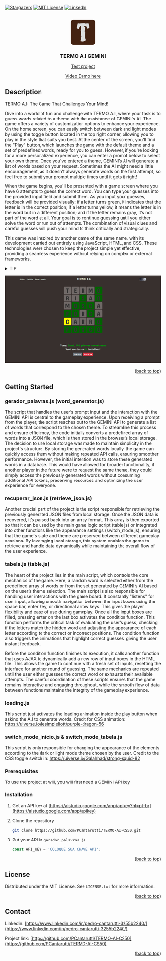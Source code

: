 <a id="readme-top"></a>
[![Stargazers][stars-shield]][stars-url]
[![MIT License][license-shield]][license-url]
[![LinkedIn][linkedin-shield]][linkedin-url]



<!-- PROJECT LOGO -->
<br />
<div align="center">
  <a href="https://github.com/PCantarutti/TERMO-AI-CS50">
    <img src="img/apple-touch-icon.png" alt="Logo" width="80" height="80">
  </a>

<h3 align="center">TERMO A.I GEMINI</h3>

  <p align="center">
    <a href="https://pcantarutti.github.io/TERMO-AI-CS50/">Test project</a>
  </p>
  <p align="center">
    <a href="https://youtu.be/0FC6LhN5YCw?si=f6vG_g1fqViHq8pb">Video Demo here</a>
  </p>
</div>



<!-- ABOUT THE PROJECT -->
## Description

<p align="left">TERMO A.I: The Game That Challenges Your Mind!

Dive into a world of fun and challenge with TERMO A.I, where your task is to guess words related to a theme with the assistance of GEMINI's AI. The game offers a variety of customization options to enhance your experience. On the home screen, you can easily switch between dark and light modes by using the toggle button located in the top right corner, allowing you to play in the style that suits you best. At the center of the screen, you'll find the "Play" button, which launches the game with the default theme and a set of predefined words, ready for you to guess. However, if you're looking for a more personalized experience, you can enter a prompt below to select your own theme. Once you've entered a theme, GEMINI’s AI will generate a list of words based on your request. Sometimes the AI might need a little encouragement, as it doesn’t always generate words on the first attempt, so feel free to submit your prompt multiple times until it gets it right!

When the game begins, you'll be presented with a game screen where you have 6 attempts to guess the correct word. You can type your guesses into the provided input field and submit them. As you input your guesses, feedback will be provided visually: if a letter turns green, it indicates that the letter is in the correct position; if a letter turns yellow, it means the letter is in the word but in a different position; and if the letter remains gray, it’s not part of the word at all. Your goal is to continue guessing until you either solve the word or run out of attempts. The combination of visual clues and careful guesses will push your mind to think critically and strategically.

This game was inspired by another game of the same name, with its development carried out entirely using JavaScript, HTML, and CSS. These technologies were chosen to keep the project simple yet effective, providing a seamless experience without relying on complex or external frameworks.

<details>
  <summary>TIP</summary>

  You can access the browser console to know the word beforehand if you want to cheat

</details></p>

[![Product Name Screen Shot][product-screenshot]](https://pcantarutti.github.io/TERMO-AI-CS50/)

<p align="right">(<a href="#readme-top">back to top</a>)</p>


<!-- GETTING STARTED -->
## Getting Started

### gerador_palavras.js (word_generator.js)

The script that handles the user’s prompt input and the interaction with the GEMINI API is central to the gameplay experience. Upon receiving a prompt from the player, the script reaches out to the GEMINI API to generate a list of words that correspond to the chosen theme. To streamline this process and ensure efficiency, the code initially converts a predefined array of words into a JSON file, which is then stored in the browser’s local storage. The decision to use local storage was made to maintain simplicity in the project's structure. By storing the generated words locally, the game can quickly access them without making repeated API calls, ensuring smoother performance. However, the initial intention was to store these generated words in a database. This would have allowed for broader functionality, if another player in the future were to request the same theme, they could simply access the previously generated words without consuming additional API tokens, preserving resources and optimizing the user experience for everyone.

### recuperar_json.js (retrieve_json.js)

Another crucial part of the project is the script responsible for retrieving the previously generated JSON files from local storage. Once the JSON data is recovered, it’s parsed back into an array format. This array is then exported so that it can be used by the main game logic script (table.js) or integrated into other functions like the appearance settings (switch_mode.js), ensuring that the game's state and theme are preserved between different gameplay sessions. By leveraging local storage, this system enables the game to retrieve and handle data dynamically while maintaining the overall flow of the user experience.

### tabela.js (table.js)

The heart of the project lies in the main script, which controls the core mechanics of the game. Here, a random word is selected either from the predefined array of words or from the set generated by GEMINI’s AI based on the user’s theme selection. The main script is also responsible for handling user interactions with the game board. It constantly "listens" for user input, allowing smooth navigation between the input boxes using the space bar, enter key, or directional arrow keys. This gives the player flexibility and ease of use during gameplay. Once all the input boxes are filled, pressing enter on the last box activates the condition function. This function performs the critical task of evaluating the user’s guess, checking if the letters match the hidden word and adjusting the appearance of each letter according to the correct or incorrect positions. The condition function also triggers the animations that highlight correct guesses, giving the user instant feedback.

Before the condition function finishes its execution, it calls another function that uses AJAX to dynamically add a new row of input boxes in the HTML file. This allows the game to continue with a fresh set of inputs, resetting the interface for another round of guessing. The same mechanics are repeated until the user either guesses the correct word or exhausts their available attempts. The careful coordination of these scripts ensures that the game remains interactive and engaging throughout, while the smooth flow of data between functions maintains the integrity of the gameplay experience.

### loading.js

This script just activates the loading animation inside the play button when asking the A.I to generate words. Credit for CSS animation: https://uiverse.io/lesimpleliott/purple-dragon-56

### switch_mode_inicio.js & switch_mode_tabela.js

This script is only responsible for changing the appearance of the elements according to the dark or light mode theme chosen by the user. Credit to the CSS toggle switch in: https://uiverse.io/Galahhad/strong-squid-82

### Prerequisites

To use the project at will, you will first need a GEMINI API key

### Installation

1. Get an API key at [https://aistudio.google.com/app/apikey?hl=pt-br](https://aistudio.google.com/app/apikey)
2. Clone the repository
   ```sh
   git clone https://github.com/PCantarutti/TERMO-AI-CS50.git
   ```

3. Put your API in `gerador_palavras.js`
   ```js
   const API_KEY = 'COLOQUE SUA CHAVE API';
   ```

<p align="right">(<a href="#readme-top">back to top</a>)</p>



<!-- LICENSE -->
## License

Distributed under the MIT License. See `LICENSE.txt` for more information.

<p align="right">(<a href="#readme-top">back to top</a>)</p>



<!-- CONTACT -->
## Contact

Linkedin: [https://www.linkedin.com/in/pedro-cantarutti-3255b2240/](https://www.linkedin.com/in/pedro-cantarutti-3255b2240/)

Project link: [https://github.com/PCantarutti/TERMO-AI-CS50](https://github.com/PCantarutti/TERMO-AI-CS50)

<p align="right">(<a href="#readme-top">back to top</a>)</p>



<!-- MARKDOWN LINKS & IMAGES -->
<!-- https://www.markdownguide.org/basic-syntax/#reference-style-links -->
[contributors-shield]: https://img.shields.io/github/contributors/PCantarutti/Termo-I.A.svg?style=for-the-badge
[contributors-url]: https://github.com/PCantarutti/Termo-I.A/graphs/contributors
[forks-shield]: https://img.shields.io/github/forks/PCantarutti/Termo-I.A.svg?style=for-the-badge
[forks-url]: https://github.com/PCantarutti/Termo-I.A/network/members
[stars-shield]: https://img.shields.io/github/stars/PCantarutti/Termo-I.A.svg?style=for-the-badge
[stars-url]: https://github.com/PCantarutti/Termo-I.A/stargazers
[issues-shield]: https://img.shields.io/github/issues/PCantarutti/Termo-I.A.svg?style=for-the-badge
[issues-url]: https://github.com/PCantarutti/Termo-I.A/issues
[license-shield]: https://img.shields.io/github/license/PCantarutti/Termo-I.A.svg?style=for-the-badge
[license-url]: https://github.com/PCantarutti/Termo-I.A/blob/master/LICENSE
[linkedin-shield]: https://img.shields.io/badge/-LinkedIn-black.svg?style=for-the-badge&logo=linkedin&colorB=555
[linkedin-url]: https://www.linkedin.com/in/pedro-cantarutti-3255b2240
[product-screenshot]: img/screenshot.png
[product-screenshot-2]: img/Screenshot_2.png
[Next.js]: https://img.shields.io/badge/next.js-000000?style=for-the-badge&logo=nextdotjs&logoColor=white
[Next-url]: https://nextjs.org/
[React.js]: https://img.shields.io/badge/React-20232A?style=for-the-badge&logo=react&logoColor=61DAFB
[React-url]: https://reactjs.org/
[Vue.js]: https://img.shields.io/badge/Vue.js-35495E?style=for-the-badge&logo=vuedotjs&logoColor=4FC08D
[Vue-url]: https://vuejs.org/
[Angular.io]: https://img.shields.io/badge/Angular-DD0031?style=for-the-badge&logo=angular&logoColor=white
[Angular-url]: https://angular.io/
[Svelte.dev]: https://img.shields.io/badge/Svelte-4A4A55?style=for-the-badge&logo=svelte&logoColor=FF3E00
[Svelte-url]: https://svelte.dev/
[Laravel.com]: https://img.shields.io/badge/Laravel-FF2D20?style=for-the-badge&logo=laravel&logoColor=white
[Laravel-url]: https://laravel.com
[Bootstrap.com]: https://img.shields.io/badge/Bootstrap-563D7C?style=for-the-badge&logo=bootstrap&logoColor=white
[Bootstrap-url]: https://getbootstrap.com
[JQuery.com]: https://img.shields.io/badge/jQuery-0769AD?style=for-the-badge&logo=jquery&logoColor=white
[JQuery-url]: https://jquery.com
